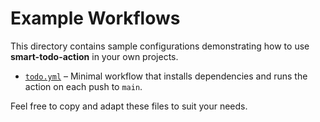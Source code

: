 # Example Workflows

This directory contains sample configurations demonstrating how to use **smart-todo-action** in your own projects.

- [`todo.yml`](todo.yml) – Minimal workflow that installs dependencies and runs the action on each push to `main`.

Feel free to copy and adapt these files to suit your needs.
